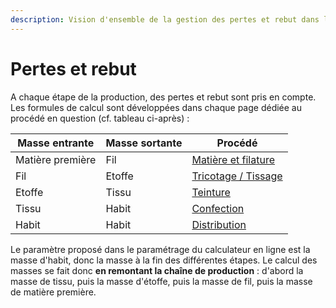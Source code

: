 ```yaml
---
description: Vision d'ensemble de la gestion des pertes et rebut dans l'outil
---
```


# Pertes et rebut

A chaque étape de la production, des pertes et rebut sont pris en compte. Les formules de calcul sont développées dans chaque page dédiée au procédé en question (cf. tableau ci-après) :&#x20;

| Masse entrante   | Masse sortante | Procédé                                     |
| ---------------- | -------------- | ------------------------------------------- |
| Matière première | Fil            | [Matière et filature](filature/)            |
| Fil              | Etoffe         | [Tricotage / Tissage](tricotage-tissage.md) |
| Etoffe           | Tissu          | [Teinture](teinture.md)                     |
| Tissu            | Habit          | [Confection](confection.md)                 |
| Habit            | Habit          | [Distribution](distribution.md)             |

Le paramètre proposé dans le paramétrage du calculateur en ligne est la masse d'habit, donc la masse à la fin des différentes étapes. Le calcul des masses se fait donc **en remontant la chaîne de production** : d'abord la masse de tissu, puis la masse d'étoffe, puis la masse de fil, puis la masse de matière première.&#x20;
